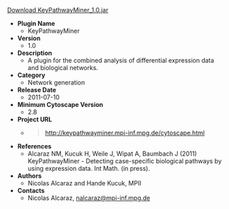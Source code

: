 <a href="KeyPathwayMiner_1.0.jar">Download KeyPathwayMiner_1.0.jar</a>

* __Plugin Name__
  * KeyPathwayMiner
* __Version__
  * 1.0
* __Description__
  * A plugin for the combined analysis of differential expression data and biological networks.
* __Category__
  * Network generation
* __Release Date__
  * 2011-07-10
* __Minimum Cytoscape Version__
  * 2.8
* __Project URL__
  * > http://keypathwayminer.mpi-inf.mpg.de/cytoscape.html
* __References__
  * Alcaraz NM, Kucuk H, Weile J, Wipat A, Baumbach J (2011) KeyPathwayMiner - Detecting case-specific biological pathways by using expression data. Int Math. (in press). 
* __Authors__
  * Nicolas Alcaraz and Hande Kucuk, MPII
* __Contacts__
  * Nicolas Alcaraz, nalcaraz@mpi-inf.mpg.de
